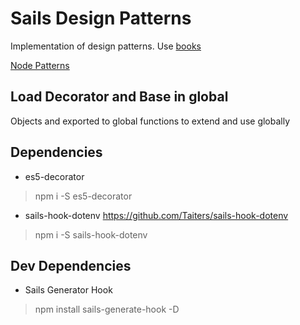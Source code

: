 # Sails Design Patterns

Implementation of design patterns.
Use [books](https://addyosmani.com/resources/essentialjsdesignpatterns/book/)

[Node Patterns](https://github.com/azat-co/node-patterns)

## Load Decorator and Base in global
Objects and exported to global functions to extend and use globally

## Dependencies
- es5-decorator
> npm i -S es5-decorator

- sails-hook-dotenv
  https://github.com/Taiters/sails-hook-dotenv
> npm i -S sails-hook-dotenv

## Dev Dependencies
- Sails Generator Hook
> npm install sails-generate-hook -D

